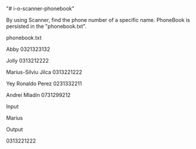 "# i-o-scanner-phonebook"

By using Scanner, find the phone number of a specific name. PhoneBook is persisted in the "phonebook.txt".

phonebook.txt

Abby 0321323132

Jolly 0313212222

Marius-Silviu Jilca 0313221222

Yey Ronaldo Perez 0231332211

Andrei Mladin 0731299212

Input

Marius

Output

0313221222
